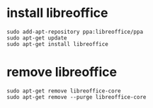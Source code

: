 # install libreoffice
```
sudo add-apt-repository ppa:libreoffice/ppa
sudo apt-get update
sudo apt-get install libreoffice
```

# remove libreoffice
```
sudo apt-get remove libreoffice-core
sudo apt-get remove --purge libreoffice-core
```

